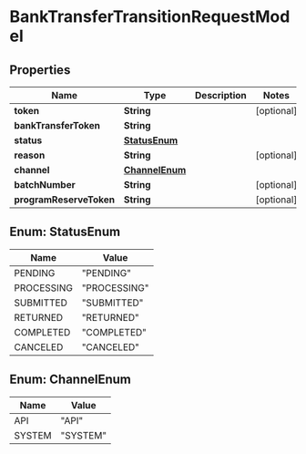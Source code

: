 
# BankTransferTransitionRequestModel

## Properties
Name | Type | Description | Notes
------------ | ------------- | ------------- | -------------
**token** | **String** |  |  [optional]
**bankTransferToken** | **String** |  | 
**status** | [**StatusEnum**](#StatusEnum) |  | 
**reason** | **String** |  |  [optional]
**channel** | [**ChannelEnum**](#ChannelEnum) |  | 
**batchNumber** | **String** |  |  [optional]
**programReserveToken** | **String** |  |  [optional]


<a name="StatusEnum"></a>
## Enum: StatusEnum
Name | Value
---- | -----
PENDING | &quot;PENDING&quot;
PROCESSING | &quot;PROCESSING&quot;
SUBMITTED | &quot;SUBMITTED&quot;
RETURNED | &quot;RETURNED&quot;
COMPLETED | &quot;COMPLETED&quot;
CANCELED | &quot;CANCELED&quot;


<a name="ChannelEnum"></a>
## Enum: ChannelEnum
Name | Value
---- | -----
API | &quot;API&quot;
SYSTEM | &quot;SYSTEM&quot;



